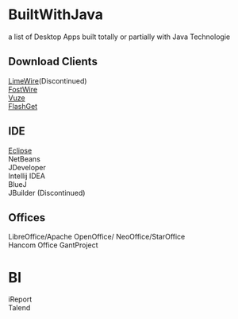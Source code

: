 # BuiltWithJava
a list of Desktop Apps built totally or partially with Java Technologie

## Download Clients
[LimeWire](https://en.wikipedia.org/wiki/LimeWire)(Discontinued)    
[FostWire](https://www.frostwire.com/)    
[Vuze](http://www.vuze.com/)  
[FlashGet](http://www.flashget.com/index_en.html)

## IDE
[Eclipse](https://www.eclipse.org/downloads/)  
NetBeans  
JDeveloper  
Intellij IDEA  
BlueJ  
JBuilder (Discontinued)  

## Offices
LibreOffice/Apache OpenOffice/ NeoOffice/StarOffice  
Hancom Office
GantProject

# BI
iReport  
Talend
